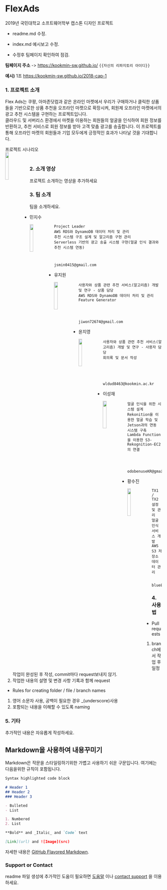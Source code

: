 # FlexAds
2019년 국민대학교 소프트웨어학부 캡스톤 디자인 프로젝트


- readme.md 수정.

- index.md 예시보고 수정.

- 수정후 팀페이지 확인하여 점검.

**팀페이지 주소** -> https://kookmin-sw.github.io/ `{{자신의 리파지토리 아이디}}`

**예시)** 1조  https://kookmin-sw.github.io/2018-cap-1


### 1. 프로젝트 소개

 Flex Ads는 쿠팡, 아마존닷컴과 같은 온라인 마켓에서 우리가 구매하거나 클릭한 상품들을 기반으로한 상품 추천을 오프라인 마켓으로 확장시켜, 회원제 오프라인 마켓에서의 광고 추천 시스템을 구현하는 프로젝트입니다.<br/>
 클라우드 및 서버리스 환경에서 마켓을 이용하는 회원들의 얼굴을 인식하여 회원 정보를 반환하고, 추천 서비스로 회원 정보를 받아 고객 맞춤 광고를 송출합니다. 이 프로젝트를 통해 오프라인 마켓의 회원들과 기업 모두에게 긍정적인 효과가 나타날 것을 기대합니다.
<br/>

프로젝트 시나리오<br/>
<img align="left" width="15%" height="15%" src="https://github.com/kookmin-sw/2019-cap1-2019_4/blob/upload_pictures/doc/회의록/pictures/flexadsscenario.png"> <br/>

### 2. 소개 영상

프로젝트 소개하는 영상을 추가하세요

### 3. 팀 소개

팀을 소개하세요.


*  민지수<br/>

<img align="left" width="15%" height="15%" src="https://github.com/kookmin-sw/2019-cap1-2019_4/blob/upload_pictures/doc/회의록/pictures/민지수.jpg">

```
Project Leader
AWS RDS와 DynamoDB 데이터 처리 및 관리
추천 시스템 구조 설계 및 알고리즘 구현 관리
Serverless 기반의 광고 송출 시스템 구현(얼굴 인식 결과와 추천 시스템 연동)



jsmin0415@gmail.com
```


*  유지원<br/>

<img align="left" width="15%" height="15%" src="https://github.com/kookmin-sw/2019-cap1-2019_4/blob/upload_pictures/doc/회의록/pictures/유지원.jpg">

```
사용자와 상품 관련 추천 서비스(알고리즘) 개발 및 연구 - 상품 담당
AWS RDS와 DynamoDB 데이터 처리 및 관리
Feature Generator




jiwon72674@gmail.com
```


*  윤지영 <br/>

<img align="left" width="15%" height="15%" src="https://github.com/kookmin-sw/2019-cap1-2019_4/blob/upload_pictures/doc/회의록/pictures/윤지영.jpg">

```
사용자와 상품 관련 추천 서비스(알고리즘) 개발 및 연구 - 사용자 담당
회의록 및 문서 작성 





wldud8463@kookmin.ac.kr
```


*  이성재<br/>

<img align="left" width="15%" height="15%" src="https://github.com/kookmin-sw/2019-cap1-2019_4/blob/upload_pictures/doc/%ED%9A%8C%EC%9D%98%EB%A1%9D/pictures/%E1%84%8B%E1%85%B5%E1%84%89%E1%85%A5%E1%86%BC%E1%84%8C%E1%85%A2.jpg">


```
얼굴 인식을 위한 시스템 설계
Rekonition을 이용한 얼굴 학습 및 Jetson과의 연동 시스템 구축
Lambda Function을 이용한 S3-Rekognition-EC2의 연결




odobenuseKR@gmail.com
```


*  황수진<br/>

<img align="left" width="15%" height="15%" src="https://github.com/kookmin-sw/2019-cap1-2019_4/blob/upload_pictures/doc/회의록/pictures/황수진.jpg">

```
TX1 / TX2 설정 및 관리
얼굴 인식 서비스 개발 
AWS S3 저장소 데이터 관리


blue8957@gmail.com
```

### 4. 사용법
* Pull requests
1. branch에서 작업 후 일정 작업이 완성된 후 작성, commit마다 request보내지 않기.
2. 작업한 내용의 설명 및 변경 사항 기록과 함께 request

* Rules for creating folder / file / branch names
1. 영어 소문자 사용,  공백이 필요한 경우 _(underscore)사용
2. 포함되는 내용을 이해할 수 있도록 naming


### 5. 기타

추가적인 내용은 자유롭게 작성하세요.


## Markdown을 사용하여 내용꾸미기

Markdown은 작문을 스타일링하기위한 가볍고 사용하기 쉬운 구문입니다. 여기에는 다음을위한 규칙이 포함됩니다.

```markdown
Syntax highlighted code block

# Header 1
## Header 2
### Header 3

- Bulleted
- List

1. Numbered
2. List

**Bold** and _Italic_ and `Code` text

[Link](url) and ![Image](src)
```

자세한 내용은 [GitHub Flavored Markdown](https://guides.github.com/features/mastering-markdown/).

### Support or Contact

readme 파일 생성에 추가적인 도움이 필요하면 [도움말](https://help.github.com/articles/about-readmes/) 이나 [contact support](https://github.com/contact) 을 이용하세요.

